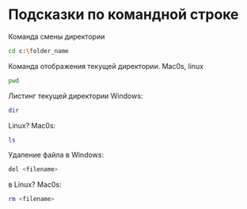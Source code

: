 # Подсказки по командной строке

Команда смены директории
```sh
cd c:\folder_name
```


Команда отображения текущей директории. Mac0s, linux
```sh
pwd
```
Листинг текущей директории
Windows:
```sh
dir
```
Linux? Mac0s:
```sh
ls
```

Удаление файла в Windows:
```sh
del <filename>
```
в Linux? Mac0s:
```sh
rm <filename>
```
